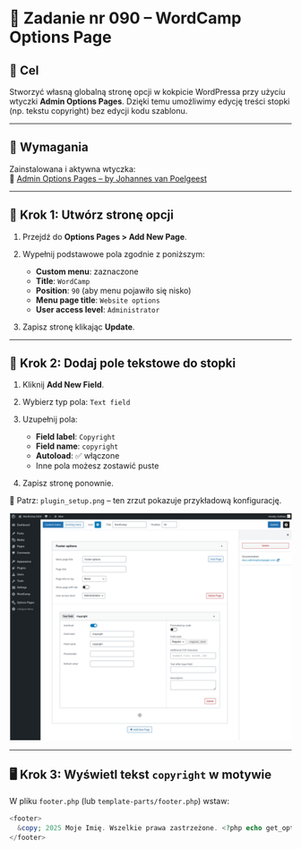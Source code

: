 # 🧱 Zadanie nr 090 – WordCamp Options Page

## 🎯 Cel

Stworzyć własną globalną stronę opcji w kokpicie WordPressa przy użyciu wtyczki **Admin Options Pages**. Dzięki temu umożliwimy edycję treści stopki (np. tekstu copyright) bez edycji kodu szablonu.

---

## 🔌 Wymagania

Zainstalowana i aktywna wtyczka:  
🔗 [Admin Options Pages – by Johannes van Poelgeest](https://wordpress.org/plugins/admin-options-pages/)

---

## 🧭 Krok 1: Utwórz stronę opcji

1. Przejdź do **Options Pages > Add New Page**.
2. Wypełnij podstawowe pola zgodnie z poniższym:
   - **Custom menu**: zaznaczone
   - **Title**: `WordCamp`
   - **Position**: `90` (aby menu pojawiło się nisko)
   - **Menu page title**: `Website options`
   - **User access level**: `Administrator`

3. Zapisz stronę klikając **Update**.

---

## 🧾 Krok 2: Dodaj pole tekstowe do stopki

1. Kliknij **Add New Field**.
2. Wybierz typ pola: `Text field`
3. Uzupełnij pola:
   - **Field label**: `Copyright`
   - **Field name**: `copyright`
   - **Autoload**: ✅ włączone
   - Inne pola możesz zostawić puste

4. Zapisz stronę ponownie.

🔎 Patrz: `plugin_setup.png` – ten zrzut pokazuje przykładową konfigurację.

![Przykład](plugin_setup.png)

---

## 🖥️ Krok 3: Wyświetl tekst `copyright` w motywie

W pliku `footer.php` (lub `template-parts/footer.php`) wstaw:

```php
<footer>
  &copy; 2025 Moje Imię. Wszelkie prawa zastrzeżone. <?php echo get_option('copyright'); ?>
</footer>
